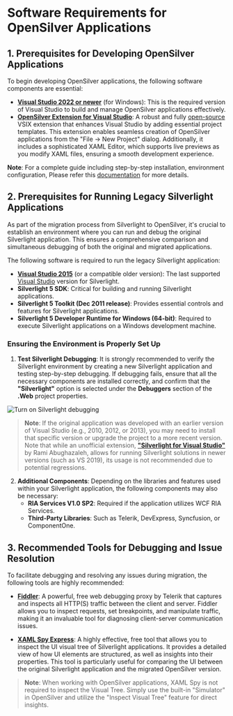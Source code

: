 ﻿
# Software Requirements for OpenSilver Applications

## 1. Prerequisites for Developing OpenSilver Applications
To begin developing OpenSilver applications, the following software components are essential:

- **[Visual Studio 2022 or newer](https://visualstudio.microsoft.com/downloads/)** (for Windows): This is the required version of Visual Studio to build and manage OpenSilver applications effectively.
- **[OpenSilver Extension for Visual Studio](https://opensilver.net/download.aspx)**: A robust and fully [open-source](https://github.com/OpenSilver/OpenSilver)  VSIX extension that enhances Visual Studio by adding essential project templates. This extension enables seamless creation of OpenSilver applications from the "File -> New Project" dialog. Additionally, it includes a sophisticated XAML Editor, which supports live previews as you modify XAML files, ensuring a smooth development experience.

**Note**: For a complete guide including step-by-step installation, environment configuration, Please refer this [documentation](../general/development-setup.md) for more details.

## 2. Prerequisites for Running Legacy Silverlight Applications
As part of the migration process from Silverlight to OpenSilver, it's crucial to establish an environment where you can run and debug the original Silverlight application. This ensures a comprehensive comparison and simultaneous debugging of both the original and migrated applications.

The following software is required to run the legacy Silverlight application:

- **[Visual Studio 2015](https://visualstudio.microsoft.com/vs/older-downloads/)** (or a compatible older version): The last supported [Visual Studio](https://stackoverflow.com/questions/44290672/how-to-download-visual-studio-community-edition-2015-not-2017) version for Silverlight.
- **Silverlight 5 SDK**: Critical for building and running Silverlight applications.
- **Silverlight 5 Toolkit (Dec 2011 release)**: Provides essential controls and features for Silverlight applications.
- **Silverlight 5 Developer Runtime for Windows (64-bit)**: Required to execute Silverlight applications on a Windows development machine.

### Ensuring the Environment is Properly Set Up
1. **Test Silverlight Debugging**: It is strongly recommended to verify the Silverlight environment by creating a new Silverlight application and testing step-by-step debugging. If debugging fails, ensure that all the necessary components are installed correctly, and confirm that the **"Silverlight"** option is selected under the **Debuggers** section of the **.Web** project properties.

![Turn on Silverlight debugging](/images/silverlight_debuggers.png "Turn on Silverlight debugging")

> **Note**: If the original application was developed with an earlier version of Visual Studio (e.g., 2010, 2012, or 2013), you may need to install that specific version or upgrade the project to a more recent version. Note that while an unofficial extension, **["Silverlight for Visual Studio"](https://marketplace.visualstudio.com/items?itemName=RamiAbughazaleh.SilverlightProjectSystem)** by Rami Abughazaleh, allows for running Silverlight solutions in newer versions (such as VS 2019), its usage is not recommended due to potential regressions.

2. **Additional Components**: Depending on the libraries and features used within your Silverlight application, the following components may also be necessary:
   - **RIA Services V1.0 SP2**: Required if the application utilizes WCF RIA Services.
   - **Third-Party Libraries**: Such as Telerik, DevExpress, Syncfusion, or ComponentOne.

## 3. Recommended Tools for Debugging and Issue Resolution

To facilitate debugging and resolving any issues during migration, the following tools are highly recommended:

- **[Fiddler](https://www.telerik.com/download/fiddler)**: A powerful, free web debugging proxy by Telerik that captures and inspects all HTTP(S) traffic between the client and server. Fiddler allows you to inspect requests, set breakpoints, and manipulate traffic, making it an invaluable tool for diagnosing client-server communication issues.

- **[XAML Spy Express](http://xamlspy.com/learn/xaml-spy-express)**: A highly effective, free tool that allows you to inspect the UI visual tree of Silverlight applications. It provides a detailed view of how UI elements are structured, as well as insights into their properties. This tool is particularly useful for comparing the UI between the original Silverlight application and the migrated OpenSilver version.

>  **Note**: When working with OpenSilver applications, XAML Spy is not required to inspect the Visual Tree. Simply use the built-in "Simulator" in OpenSilver and utilize the "Inspect Visual Tree" feature for direct insights.

